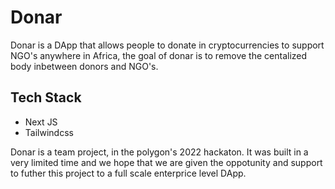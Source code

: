 # Donar

Donar is a DApp that allows people to donate in cryptocurrencies to support NGO's anywhere in Africa, the goal of donar is to remove the centalized body inbetween donors and NGO's.

## Tech Stack
- Next JS
- Tailwindcss

Donar is a team project, in the polygon's 2022 hackaton. It was built in a very limited time and we hope that we are given the oppotunity and support to futher this project to a full scale enterprice level DApp.
